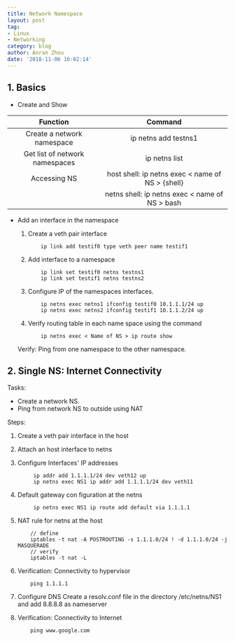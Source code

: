 ```yaml
---
title: Network Namespace
layout: post
tag:
- Linux
- Networking
category: blog
author: Anran Zhou
date: '2018-11-06 16:02:14'
---
```


## 1. Basics
* Create and Show

|Function|Command|
|:---:|:---:|
|Create a network namespace|ip netns add testns1|
|Get list of network namespaces|ip netns list|
|Accessing NS|host shell: ip netns exec < name of NS > {shell} |
||netns shell: ip netns exec < name of NS > bash|

* Add an interface in the namespace
	1. Create a veth pair interface
		```
			ip link add testif0 type veth peer name testif1
		```
		
	2. Add interface to a namespace
		```
			ip link set testif0 netns testns1
			ip link set testif1 netns testns2
		```
		
	3. Configure IP of the namespaces interfaces.
		```
			ip netns exec netns1 ifconfig testif0 10.1.1.1/24 up
			ip netns exec netns2 ifconfig testif1 10.1.1.2/24 up
		```
		
	4. Verify routing table in each name space using the command
		```
			ip netns exec < Name of NS > ip route show
		```
		
	Verify: Ping from one namespace to the other namespace.
	
## 2. Single NS: Internet Connectivity
Tasks:
* Create a network NS.
* Ping from network NS to outside using NAT

Steps:
1. Create a veth pair interface in the host
2. Attach an host interface to netns
3. Configure Interfaces' IP addresses
	```
		 ip addr add 1.1.1.1/24 dev veth12 up
		 ip netns exec NS1 ip addr add 1.1.1.1/24 dev veth11
	```
4. Default gateway con figuration at the netns
	```
		 ip netns exec NS1 ip route add default via 1.1.1.1
	```
5. NAT rule for netns at the host
	```
		// define
		iptables -t nat -A POSTROUTING -s 1.1.1.0/24 ! -d 1.1.1.0/24 -j MASQUERADE
		// verify
		iptables -t nat -L
	```
6. Verification: Connectivity to hypervisor
	 ```
		 ping 1.1.1.1
	```
7. Configure DNS
	Create a resolv.conf file in the directory /etc/netns/NS1 and add 8.8.8.8 as nameserver

8. Verification: Connectivity to Internet
	 ```
		 ping www.google.com
	```